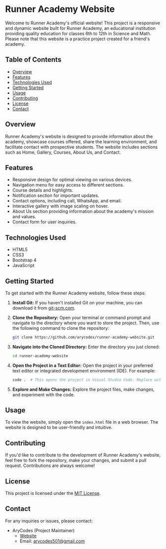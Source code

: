 # Runner Academy Website

Welcome to Runner Academy's official website! This project is a responsive and dynamic website built for Runner Academy, an educational institution providing quality education for classes 6th to 12th in Science and Math. Please note that this website is a practice project created for a friend's academy.

## Table of Contents

- [Overview](#overview)
- [Features](#features)
- [Technologies Used](#technologies-used)
- [Getting Started](#getting-started)
- [Usage](#usage)
- [Contributing](#contributing)
- [License](#license)
- [Contact](#contact)

## Overview

Runner Academy's website is designed to provide information about the academy, showcase courses offered, share the learning environment, and facilitate contact with prospective students. The website includes sections such as Home, Gallery, Courses, About Us, and Contact.

## Features

- Responsive design for optimal viewing on various devices.
- Navigation menu for easy access to different sections.
- Course details and highlights.
- Notification section for important updates.
- Contact options, including call, WhatsApp, and email.
- Interactive gallery with image scaling on hover.
- About Us section providing information about the academy's mission and values.
- Contact form for user inquiries.

## Technologies Used

- HTML5
- CSS3
- Bootstrap 4
- JavaScript

## Getting Started

To get started with the Runner Academy website, follow these steps:

1. **Install Git:**
   If you haven't installed Git on your machine, you can download it from [git-scm.com](https://git-scm.com/).

2. **Clone the Repository:**
   Open your terminal or command prompt and navigate to the directory where you want to store the project. Then, use the following command to clone the repository:
   ```bash
   git clone https://github.com/arycodes/runner-academy-website.git
   ```

3. **Navigate into the Cloned Directory:**
   Enter the directory you just cloned:
   ```bash
   cd runner-academy-website
   ```

4. **Open the Project in a Text Editor:**
   Open the project in your preferred text editor or integrated development environment (IDE). For example:
   ```bash
   code .  # This opens the project in Visual Studio Code. Replace with your editor command.
   ```

5. **Explore and Make Changes:**
   Explore the project files, make changes, and experiment with the code.

## Usage

To view the website, simply open the `index.html` file in a web browser. The website is designed to be user-friendly and intuitive.

## Contributing

If you'd like to contribute to the development of Runner Academy's website, feel free to fork the repository, make your changes, and submit a pull request. Contributions are always welcome!

## License

This project is licensed under the [MIT License](LICENSE).

## Contact

For any inquiries or issues, please contact:

- AryCodes (Project Maintainer)
  - [Website](https://aryanmishra.arycodes.in)
  - Email: [arycodes501@gmail.com](mailto:arycodes501@gmail.com)
```
